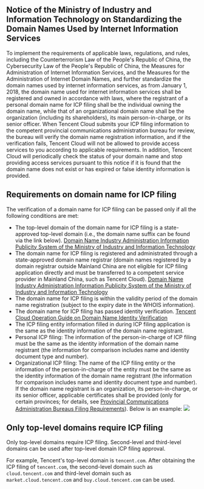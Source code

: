 ## Notice of the Ministry of Industry and Information Technology on Standardizing the Domain Names Used by Internet Information Services
To implement the requirements of applicable laws, regulations, and rules, including the Counterterrorism Law of the People's Republic of China, the Cybersecurity Law of the People's Republic of China, the Measures for Administration of Internet Information Services, and the Measures for the Administration of Internet Domain Names, and further standardize the domain names used by internet information services, as from January 1, 2018, the domain name used for internet information services shall be registered and owned in accordance with laws, where the registrant of a personal domain name for ICP filing shall be the individual owning the domain name, while that of an organizational domain name shall be the organization (including its shareholders), its main person-in-charge, or its senior officer.
When Tencent Cloud submits your ICP filing information to the competent provincial communications administration bureau for review, the bureau will verify the domain name registration information, and if the verification fails, Tencent Cloud will not be allowed to provide access services to you according to applicable requirements.
In addition, Tencent Cloud will periodically check the status of your domain name and stop providing access services pursuant to this notice if it is found that the domain name does not exist or has expired or false identity information is provided.


## Requirements on domain name for ICP filing
The verification of a domain name for ICP filing can be passed only if all the following conditions are met:
- The top-level domain of the domain name for ICP filing is a state-approved top-level domain (i.e., the domain name suffix can be found via the link below).
[Domain Name Industry Administration Information Publicity System of the Ministry of Industry and Information Technology](http://xn--eqrt2g.xn--vuq861b/#)
- The domain name for ICP filing is registered and administrated through a state-approved domain name registrar (domain names registered by a domain registrar outside Mainland China are not eligible for ICP filing application directly and must be transferred to a competent service provider in Mainland China, such as Tencent Cloud).
[Domain Name Industry Administration Information Publicity System of the Ministry of Industry and Information Technology](http://xn--eqrt2g.xn--vuq861b/#)
- The domain name for ICP filing is within the validity period of the domain name registration (subject to the expiry date in the WHOIS information).
- The domain name for ICP filing has passed identity verification.
[Tencent Cloud Operation Guide on Domain Name Identity Verification](https://cloud.tencent.com/document/product/242/6707)
- The ICP filing entity information filled in during ICP filing application is the same as the identity information of the domain name registrant.
 - Personal ICP filing: The information of the person-in-charge of ICP filing must be the same as the identity information of the domain name registrant (the information for comparison includes name and identity document type and number).
 - Organizational ICP filing: The name of the ICP filing entity or the information of the person-in-charge of the entity must be the same as the identity information of the domain name registrant (the information for comparison includes name and identity document type and number).
If the domain name registrant is an organization, its person-in-charge, or its senior officer, applicable certificates shall be provided (only for certain provinces; for details, see [Provincial Communications Administration Bureaus Filing Requirements](https://intl.cloud.tencent.com/document/product/1022/31671)). Below is an example:
![](https://mc.qcloudimg.com/static/img/1de29091970a2848726430faad17b84e/image.png)


## Only top-level domains require ICP filing

Only top-level domains require ICP filing. Second-level and third-level domains can be used after top-level domain ICP filing approval.

For example, Tencent's top-level domain is `tencent.com`. After obtaining the ICP filing of `tencent.com`, the second-level domain such as `cloud.tencent.com` and third-level domain such as `market.cloud.tencent.com` and `buy.cloud.tencent.com` can be used.
